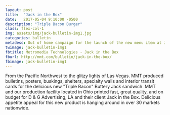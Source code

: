 ```yaml
---
layout: post
title:  "Jack in the Box"
date:   2017-05-04 9:10:00 -0500
description: "Triple Bacon Burger"
class: flex-col-1
img: assets/img/jack-bulletin-img1.jpg
categories: bulletin
metadesc: Out of home campaign for the launch of the new menu item at Jack in the Box, Triple Bacon Burger.
twimage: jack-bulletin-img1
fbtitle: Metromedia Technologies - Jack in the Box
fburl: http://mmt.com/bulletin/jack-in-the-box/
fbimage: jack-bulletin-img1
---
```

<span>F</span>rom the Pacific Northwest to the glitzy lights of Las Vegas. MMT produced bulletins, posters, buskings, shelters, specialty walls and interior transit cards for the delicious new "Triple Bacon" Buttery Jack sandwich. MMT and our production facility located in Ohio printed fast, great quality, and on budget for D & G Advertising, LA and their client Jack in the Box. Delicious appetite appeal for this new product is hanging around in over 30 markets nationwide.
